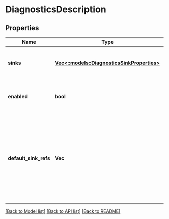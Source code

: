# DiagnosticsDescription

## Properties
Name | Type | Description | Notes
------------ | ------------- | ------------- | -------------
**sinks** | [**Vec<::models::DiagnosticsSinkProperties>**](DiagnosticsSinkProperties.md) | List of supported sinks that can be referenced. | [optional] [default to null]
**enabled** | **bool** | Status of whether or not sinks are enabled. | [optional] [default to null]
**default_sink_refs** | **Vec<String>** | The sinks to be used if diagnostics is enabled. Sink choices can be overridden at the service and code package level. | [optional] [default to null]

[[Back to Model list]](../README.md#documentation-for-models) [[Back to API list]](../README.md#documentation-for-api-endpoints) [[Back to README]](../README.md)


